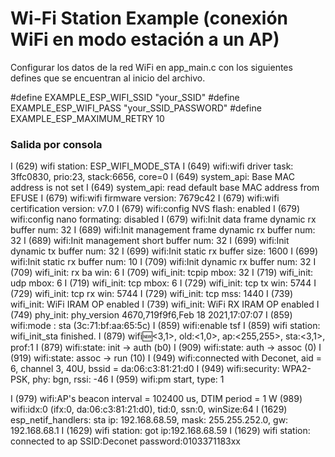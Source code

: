 # Wi-Fi Station Example (conexión WiFi en modo estación a un AP)

Configurar los datos de la red WiFi en app_main.c con los siguientes defines que se
encuentran al inicio del archivo.

#define EXAMPLE_ESP_WIFI_SSID      "your_SSID"
#define EXAMPLE_ESP_WIFI_PASS      "your_SSID_PASSWORD"
#define EXAMPLE_ESP_MAXIMUM_RETRY  10


### Salida por consola

I (629) wifi station: ESP_WIFI_MODE_STA
I (649) wifi:wifi driver task: 3ffc0830, prio:23, stack:6656, core=0
I (649) system_api: Base MAC address is not set
I (649) system_api: read default base MAC address from EFUSE
I (679) wifi:wifi firmware version: 7679c42
I (679) wifi:wifi certification version: v7.0
I (679) wifi:config NVS flash: enabled
I (679) wifi:config nano formating: disabled
I (679) wifi:Init data frame dynamic rx buffer num: 32
I (689) wifi:Init management frame dynamic rx buffer num: 32
I (689) wifi:Init management short buffer num: 32
I (699) wifi:Init dynamic tx buffer num: 32
I (699) wifi:Init static rx buffer size: 1600
I (699) wifi:Init static rx buffer num: 10
I (709) wifi:Init dynamic rx buffer num: 32
I (709) wifi_init: rx ba win: 6
I (709) wifi_init: tcpip mbox: 32
I (719) wifi_init: udp mbox: 6
I (719) wifi_init: tcp mbox: 6
I (729) wifi_init: tcp tx win: 5744
I (729) wifi_init: tcp rx win: 5744
I (729) wifi_init: tcp mss: 1440
I (739) wifi_init: WiFi IRAM OP enabled
I (739) wifi_init: WiFi RX IRAM OP enabled
I (749) phy_init: phy_version 4670,719f9f6,Feb 18 2021,17:07:07
I (859) wifi:mode : sta (3c:71:bf:aa:65:5c)
I (859) wifi:enable tsf
I (859) wifi station: wifi_init_sta finished.
I (879) wifi:new:<3,1>, old:<1,0>, ap:<255,255>, sta:<3,1>, prof:1
I (879) wifi:state: init -> auth (b0)
I (909) wifi:state: auth -> assoc (0)
I (919) wifi:state: assoc -> run (10)
I (949) wifi:connected with Deconet, aid = 6, channel 3, 40U, bssid = da:06:c3:81:21:d0
I (949) wifi:security: WPA2-PSK, phy: bgn, rssi: -46
I (959) wifi:pm start, type: 1

I (979) wifi:AP's beacon interval = 102400 us, DTIM period = 1
W (989) wifi:<ba-add>idx:0 (ifx:0, da:06:c3:81:21:d0), tid:0, ssn:0, winSize:64
I (1629) esp_netif_handlers: sta ip: 192.168.68.59, mask: 255.255.252.0, gw: 192.168.68.1
I (1629) wifi station: got ip:192.168.68.59
I (1629) wifi station: connected to ap SSID:Deconet password:0103371183xx
